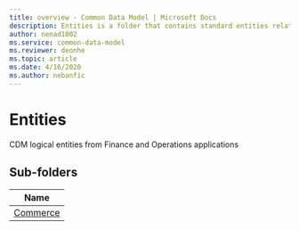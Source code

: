 ```yaml
---
title: overview - Common Data Model | Microsoft Docs
description: Entities is a folder that contains standard entities related to the Common Data Model.
author: nenad1002
ms.service: common-data-model
ms.reviewer: deonhe
ms.topic: article
ms.date: 4/16/2020
ms.author: nebanfic
---
```


# Entities

CDM logical entities from Finance and Operations applications  

## Sub-folders

|Name|
|---|
|[Commerce](Commerce/overview.md)|



